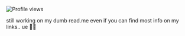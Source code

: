 ![Profile views](https://visitor-badge.laobi.icu/badge?page_id=pastellcloudy.pastellcloudy)

still working on my dumb read.me even if you can find most info on my links.. ue 🧀😭
